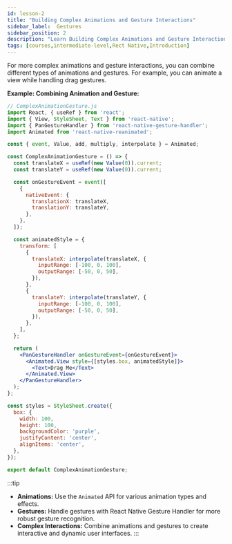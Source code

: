 ```yaml
---
id: lesson-2
title: "Building Complex Animations and Gesture Interactions"
sidebar_label:  Gestures
sidebar_position: 2
description: "Learn Building Complex Animations and Gesture Interactions"
tags: [courses,intermediate-level,Rect Native,Introduction]
--- 
```

 
 

For more complex animations and gesture interactions, you can combine different types of animations and gestures. For example, you can animate a view while handling drag gestures.

**Example: Combining Animation and Gesture:**

```jsx
// ComplexAnimationGesture.js
import React, { useRef } from 'react';
import { View, StyleSheet, Text } from 'react-native';
import { PanGestureHandler } from 'react-native-gesture-handler';
import Animated from 'react-native-reanimated';

const { event, Value, add, multiply, interpolate } = Animated;

const ComplexAnimationGesture = () => {
  const translateX = useRef(new Value(0)).current;
  const translateY = useRef(new Value(0)).current;

  const onGestureEvent = event([
    {
      nativeEvent: {
        translationX: translateX,
        translationY: translateY,
      },
    },
  ]);

  const animatedStyle = {
    transform: [
      {
        translateX: interpolate(translateX, {
          inputRange: [-100, 0, 100],
          outputRange: [-50, 0, 50],
        }),
      },
      {
        translateY: interpolate(translateY, {
          inputRange: [-100, 0, 100],
          outputRange: [-50, 0, 50],
        }),
      },
    ],
  };

  return (
    <PanGestureHandler onGestureEvent={onGestureEvent}>
      <Animated.View style={[styles.box, animatedStyle]}>
        <Text>Drag Me</Text>
      </Animated.View>
    </PanGestureHandler>
  );
};

const styles = StyleSheet.create({
  box: {
    width: 100,
    height: 100,
    backgroundColor: 'purple',
    justifyContent: 'center',
    alignItems: 'center',
  },
});

export default ComplexAnimationGesture;
```
 
:::tip
- **Animations:** Use the `Animated` API for various animation types and effects.
- **Gestures:** Handle gestures with React Native Gesture Handler for more robust gesture recognition.
- **Complex Interactions:** Combine animations and gestures to create interactive and dynamic user interfaces.
:::
